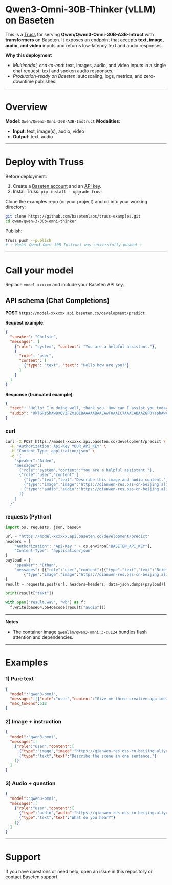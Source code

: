 # Qwen3-Omni-30B-Thinker (vLLM) on Baseten

This is a [Truss](https://truss.baseten.co/) for serving **Qwen/Qwen3-Omni-30B-A3B-Intruct** with **transformers** on Baseten. It exposes an endpoint that accepts **text, image, audio, and video** inputs and returns low-latency text and audio responses.

**Why this deployment**

* *Multimodal, end-to-end*: text, images, audio, and video inputs in a single chat request; text and spoken audio responses.
* *Production-ready on Baseten*: autoscaling, logs, metrics, and zero-downtime publishes.

---

# Overview

**Model**: `Qwen/Qwen3-Omni-30B-A3B-Instruct`
**Modalities**:

* **Input**: text, image(s), audio, video
* **Output**: text, audio

---

# Deploy with Truss

Before deployment:

1. Create a [Baseten account](https://app.baseten.co/signup) and an [API key](https://app.baseten.co/settings/account/api_keys).
2. Install Truss: `pip install --upgrade truss`

Clone the examples repo (or your project) and cd into your working directory:

```sh
git clone https://github.com/basetenlabs/truss-examples.git
cd qwen/qwen-3-30b-omni-thinker
```

Publish:

```sh
truss push --publish
# ✨ Model Qwen3 Omni 30B Instruct was successfully pushed ✨
```

---

# Call your model

Replace `model-xxxxxx` and include your Baseten API key.

## API schema (Chat Completions)

**POST** `https://model-xxxxxx.api.baseten.co/development/predict`

**Request example**:

```json
{
  "speaker": "Chelsie",
  "messages": [
    {"role": "system", "content": "You are a helpful assistant."},
    {
      "role": "user",
      "content": [
        {"type": "text", "text": "Hello how are you?"}
      ]
    }
  ]
}
```

**Response (truncated example)**:

```json
{
  "text": "Hello! I'm doing well, thank you. How can I assist you today?",
  "audio": "UklGRs5hAwBXQVZFZm10IBAAAAABAAEAwF0AAIC7AAACABAAZGF0YaphAwAE..."
}
```

### curl

```bash
curl -X POST https://model-xxxxxx.api.baseten.co/development/predict \
  -H "Authorization: Api-Key YOUR_API_KEY" \
  -H "Content-Type: application/json" \
  -d '{
    "speaker":"Aiden",
    "messages":[
      {"role":"system","content":"You are a helpful assistant."},
      {"role":"user","content":[
        {"type":"text","text":"Describe this image and audio content."},
        {"type":"image","image":"https://qianwen-res.oss-cn-beijing.aliyuncs.com/Qwen3-Omni/demo/cars.jpg"},
        {"type":"audio","audio":"https://qianwen-res.oss-cn-beijing.aliyuncs.com/Qwen3-Omni/demo/cough.wav"}
      ]}
    ]
  }'
```

### requests (Python)

```python
import os, requests, json, base64

url = "https://model-xxxxxx.api.baseten.co/development/predict"
headers = {
    "Authorization": "Api-Key " + os.environ["BASETEN_API_KEY"],
    "Content-Type": "application/json"
}
payload = {
    "speaker": "Ethan",
    "messages": [{"role":"user","content":[{"type":"text","text":"Briefly describe the image."},
        {"type":"image","image":"https://qianwen-res.oss-cn-beijing.aliyuncs.com/Qwen3-Omni/demo/cars.jpg"}]}]
}
result = requests.post(url, headers=headers, data=json.dumps(payload)).json()

print(result["text"])

with open("result.wav", "wb") as f:
  f.write(base64.b64decode(result["audio"]))
```

---

**Notes**

* The container image `qwenllm/qwen3-omni:3-cu124` bundles flash attention and dependencies.

---

# Examples

### 1) Pure text

```json
{
  "model":"qwen3-omni",
  "messages":[{"role":"user","content":"Give me three creative app ideas for teachers."}],
  "max_tokens":512
}
```

### 2) Image + instruction

```json
{
  "model":"qwen3-omni",
  "messages":[
    {"role":"user","content":[
      {"type":"image","image":"https://qianwen-res.oss-cn-beijing.aliyuncs.com/Qwen3-Omni/demo/cars.jpg"},
      {"type":"text","text":"Describe the scene in one sentence."}
    ]}
  ]
}
```

### 3) Audio + question

```json
{
  "model":"qwen3-omni",
  "messages":[
    {"role":"user","content":[
      {"type":"audio","audio":"https://qianwen-res.oss-cn-beijing.aliyuncs.com/Qwen3-Omni/demo/cough.wav"},
      {"type":"text","text":"What do you hear?"}
    ]}
  ]
}
```

---

# Support

If you have questions or need help, open an issue in this repository or contact Baseten support.
